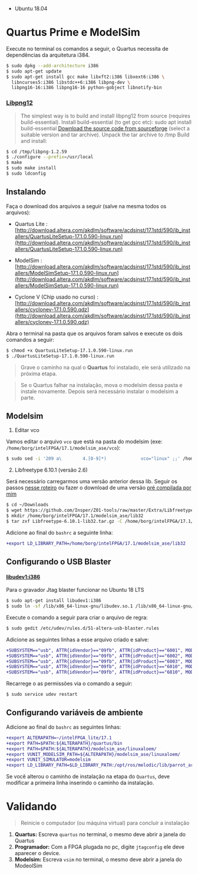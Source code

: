 - Ubuntu 18.04

# Quartus Prime e ModelSim

Execute no terminal os comandos a seguir, o Quartus necessita de dependências da arquitetura i384.

``` bash
$ sudo dpkg --add-architecture i386
$ sudo apt-get update
$ sudo apt-get install gcc make libxft2:i386 libxext6:i386 \
  libncurses5:i386 libstdc++6:i386 libpng-dev \
  libpng16-16:i386 libpng16-16 python-gobject libnotify-bin 
```

### [Libpng12](http://www.bitsnbites.eu/installing-intelaltera-quartus-in-ubuntu-17-10/)

> The simplest way is to build and install libpng12 from source (requires build-essential).
>    Install build-essential (to get gcc etc): sudo apt install build-essential
>    [Download the source code from sourceforge](https://sourceforge.net/projects/libpng/files/libpng12/1.2.59/libpng-1.2.59.tar.xz/download) (select a suitable version and tar archive).
>    Unpack the tar archive to /tmp
>    Build and install:

```bash
$ cd /tmp/libpng-1.2.59
$ ./configure --prefix=/usr/local
$ make
$ sudo make install
$ sudo ldconfig
```


## Instalando  

Faça o download dos arquivos a seguir (salve na mesma todos os arquivos):

- Quartus Lite : [http://download.altera.com/akdlm/software/acdsinst/17.1std/590/ib_installers/QuartusLiteSetup-17.1.0.590-linux.run](http://download.altera.com/akdlm/software/acdsinst/17.1std/590/ib_installers/QuartusLiteSetup-17.1.0.590-linux.run)

-  ModelSim : [http://download.altera.com/akdlm/software/acdsinst/17.1std/590/ib_installers/ModelSimSetup-17.1.0.590-linux.run](http://download.altera.com/akdlm/software/acdsinst/17.1std/590/ib_installers/ModelSimSetup-17.1.0.590-linux.run)

-  Cyclone V (Chip usado no curso) : [http://download.altera.com/akdlm/software/acdsinst/17.1std/590/ib_installers/cyclonev-17.1.0.590.qdz](http://download.altera.com/akdlm/software/acdsinst/17.1std/590/ib_installers/cyclonev-17.1.0.590.qdz)

Abra o terminal na pasta que os arquivos foram salvos e execute os dois comandos a seguir:

``` bash
$ chmod +x QuartusLiteSetup-17.1.0.590-linux.run
$ ./QuartusLiteSetup-17.1.0.590-linux.run
```

>  Grave o caminho na qual o **Quartus** foi instalado, ele será utilizado na próxima etapa.

> Se o Quartus falhar na instalação, mova o modelsim dessa pasta e instale novamente. Depois será necessário instalar o modelsim a parte.

## Modelsim

1. Editar vco

Vamos editar o arquivo `vco` que está na pasta do modelsim (exe: `/home/borg/intelFPGA/17.1/modelsim_ase/vco`):

```bash
$ sudo sed -i '209 a\        4.[0-9]*)             vco="linux" ;;' /home/borg/intelFPGA/17.1/modelsim_ase/vco
```

2. Libfreetype 6.10.1 (versão 2.6)

Será necessário carregarmos uma versão anterior dessa lib. Seguir os passos [nesse roteiro](https://gist.github.com/PrieureDeSion/e2c0945cc78006b00d4206846bdb7657#stage-2) ou fazer o download de uma versão [pré compilada por mim](https://github.com/Insper/Z01-tools/raw/master/Extra/Libfreetype-6.10.1-lib32.tar.gz)

```bash
$ cd ~/Downloads
$ wget https://github.com/Insper/Z01-tools/raw/master/Extra/Libfreetype-6.10.1-lib32.tar.gz
$ mkdir /home/borg/intelFPGA/17.1/modelsim_ase/lib32
$ tar zxf Libfreetype-6.10.1-lib32.tar.gz -C /home/borg/intelFPGA/17.1/modelsim_ase/lib32
```

Adicione ao final do  `bashrc` a seguinte linha:

```diff
+export LD_LIBRARY_PATH=/home/borg/intelFPGA/17.1/modelsim_ase/lib32
```

## Configurando o USB Blaster

#### [libudev1:i386](https://forums.intel.com/s/question/0D50P00003yySE5SAM/newbie-usb-blaster-on-ubuntu-linux-xenial-1604-wont-probe-chain?language=en_US)

Para o gravador Jtag blaster funcionar no Ubuntu 18 LTS

``` bash
$ sudo apt-get install libudev1:i386
$ sudo ln -sf /lib/x86_64-linux-gnu/libudev.so.1 /lib/x86_64-linux-gnu/libudev.so.0
```

Execute o comando a seguir para criar o arquivo de regra:

``` bash
$ sudo gedit /etc/udev/rules.d/51-altera-usb-blaster.rules
```

Adicione as seguintes linhas a esse arquivo criado e salve:

```diff
+SUBSYSTEM=="usb", ATTR{idVendor}=="09fb", ATTR{idProduct}=="6001", MODE="0666"
+SUBSYSTEM=="usb", ATTR{idVendor}=="09fb", ATTR{idProduct}=="6002", MODE="0666"
+SUBSYSTEM=="usb", ATTR{idVendor}=="09fb", ATTR{idProduct}=="6003", MODE="0666"
+SUBSYSTEM=="usb", ATTR{idVendor}=="09fb", ATTR{idProduct}=="6010", MODE="0666"
+SUBSYSTEM=="usb", ATTR{idVendor}=="09fb", ATTR{idProduct}=="6810", MODE="0666"
```

Recarrege o as permissões via o comando a seguir:

``` bash
$ sudo service udev restart
```

## Configurando variáveis de ambiente

Adicione ao final do `bashrc` as seguintes linhas:

```diff
+export ALTERAPATH=~/intelFPGA_lite/17.1
+export PATH=$PATH:${ALTERAPATH}/quartus/bin
+export PATH=$PATH:${ALTERAPATH}/modelsim_ase/linuxaloem/
+export VUNIT_MODELSIM_PATH=${ALTERAPATH}/modelsim_ase/linuxaloem/
+export VUNIT_SIMULATOR=modelsim
+export LD_LIBRARY_PATH=$LD_LIBRARY_PATH:/opt/ros/melodic/lib/parrot_arsdk/:${ALTERAPATH}/modelsim_ase/lib32
```

Se você alterou o caminho de instalação na etapa do `Quartus`, deve modificar a primeira linha inserindo o caminho da instalação.


# Validando 

>  Reinicie o computador (ou máquina virtual) para concluir a instalação

1. **Quartus:** Escreva `quartus` no terminal, o mesmo deve abrir a janela do Quartus
1. **Programador:** Com a FPGA plugada no pc, digite `jtagconfig` ele deve aparecer o device.
1. **Modelsim:** Escreva `vsim` no terminal, o mesmo deve abrir a janela do ModeolSim

